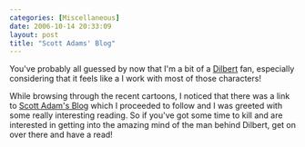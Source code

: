 ```yaml
---
categories: [Miscellaneous]
date: 2006-10-14 20:33:09
layout: post
title: "Scott Adams' Blog"
---
```

You've probably all guessed by now that I'm a bit of a <a href="http://www.dilbert.com" title="Dilbert" target="_blank">Dilbert</a> fan, especially considering that it feels like a I work with most of those characters!

While browsing through the recent cartoons, I noticed that there was a link to <a href="http://dilbertblog.typepad.com/" title="The Dilbert Blog" target="_blank">Scott Adam's Blog</a> which I proceeded to follow and I was greeted with some really interesting reading. So if you've got some time to kill and are interested in getting into the amazing mind of the man behind Dilbert, get on over there and have a read!
